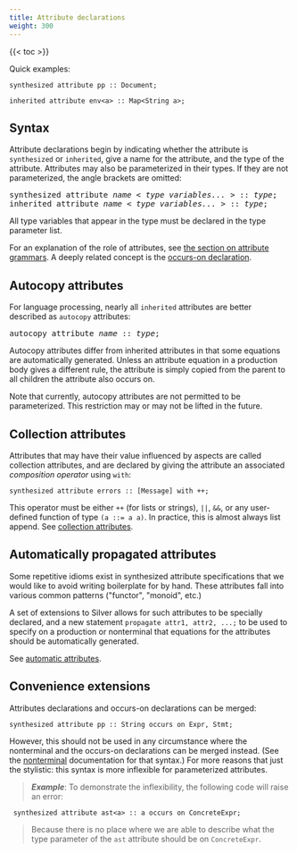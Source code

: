 ```yaml
---
title: Attribute declarations
weight: 300
---
```


{{< toc >}}

Quick examples:

```
synthesized attribute pp :: Document;

inherited attribute env<a> :: Map<String a>;
```

## Syntax

Attribute declarations begin by indicating whether the attribute is `synthesized` or `inherited`, give a name for the attribute, and the type of the attribute.
Attributes may also be parameterized in their types.
If they are not parameterized, the angle brackets are omitted:

<pre>
synthesized attribute <i>name</i> &lt; <i>type variables...</i> &gt; :: <i>type</i>;
inherited attribute <i>name</i> &lt; <i>type variables...</i> &gt; :: <i>type</i>;
</pre>

All type variables that appear in the type must be declared in the type parameter list.

For an explanation of the role of attributes, see [the section on attribute grammars](/silver/tutorial/4_attribute_grammars/).
A deeply related concept is the [occurs-on declaration](/silver/ref/decl/occurs/).

## Autocopy attributes

For language processing, nearly all `inherited` attributes are better described as `autocopy` attributes:

<pre>
autocopy attribute <i>name</i> :: <i>type</i>;
</pre>

Autocopy attributes differ from inherited attributes in that some equations are automatically generated.
Unless an attribute equation in a production body gives a different rule, the attribute is simply copied from the parent to all children the attribute also occurs on.

Note that currently, autocopy attributes are not permitted to be parameterized.
This restriction may or may not be lifted in the future.

## Collection attributes

Attributes that may have their value influenced by aspects are called collection attributes, and are declared by giving the attribute an associated _composition operator_ using `with`:

```
synthesized attribute errors :: [Message] with ++;
```

This operator must be either `++` (for lists or strings), `||`, `&&`, or any user-defined function of type `(a ::= a a)`.
In practice, this is almost always list append.
See [collection attributes](/silver/concepts/collections/).

## Automatically propagated attributes

Some repetitive idioms exist in synthesized attribute specifications that we would like to avoid writing boilerplate for by hand.
These attributes fall into various common patterns ("functor", "monoid", etc.)

A set of extensions to Silver allows for such attributes to be specially declared, and a new statement `propagate attr1, attr2, ...;` to
be used to specify on a production or nonterminal that equations for the attributes should be automatically generated.

See [automatic attributes](/silver/concepts/automatic-attributes/).

## Convenience extensions

Attributes declarations and occurs-on declarations can be merged:

```
synthesized attribute pp :: String occurs on Expr, Stmt;
```

However, this should not be used in any circumstance where the nonterminal and the occurs-on declarations can be merged instead.
(See the [nonterminal](/silver/ref/decl/nonterminals/) documentation for that syntax.)
For more reasons that just the stylistic: this syntax is more inflexible for parameterized attributes.

> _**Example**_: To demonstrate the inflexibility, the following code will raise an error:
```
 synthesized attribute ast<a> :: a occurs on ConcreteExpr;
```
> Because there is no place where we are able to describe what the type parameter of the `ast` attribute should be on `ConcreteExpr`.
